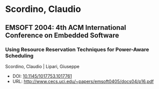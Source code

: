 # Scordino, Claudio

## EMSOFT 2004: 4th ACM International Conference on Embedded Software

### Using Resource Reservation Techniques for Power-Aware Scheduling
Scordino, Claudio | Lipari, Giuseppe
* DOI: [10.1145/1017753.1017761](https://doi.org/10.1145/1017753.1017761)
* URL: <http://www.cecs.uci.edu/~papers/emsoft0405/docs04/p16.pdf>

